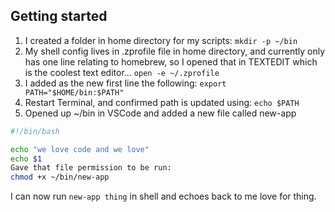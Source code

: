 ## Getting started

1. I created a folder in home directory for my scripts:
   `mkdir -p ~/bin`
1. My shell config lives in .zprofile file in home directory, and currently only has one line relating to homebrew, so I opened that in TEXTEDIT which is the coolest text editor...
   `open -e ~/.zprofile`
1. I added as the new first line the following:
   `export PATH="$HOME/bin:$PATH"`
1. Restart Terminal, and confirmed path is updated using:
   `echo $PATH`
1. Opened up ~/bin in VSCode and added a new file called new-app

```bash
#!/bin/bash

echo "we love code and we love"
echo $1
Gave that file permission to be run:
chmod +x ~/bin/new-app
```

I can now run `new-app thing` in shell and echoes back to me love for thing.
